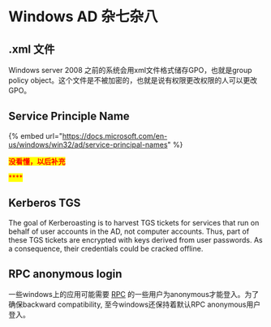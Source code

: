 # Windows AD 杂七杂八

## .xml 文件

Windows server 2008 之前的系统会用xml文件格式储存GPO，也就是group policy object。这个文件是不被加密的，也就是说有权限更改权限的人可以更改GPO。



## Service Principle Name

{% embed url="https://docs.microsoft.com/en-us/windows/win32/ad/service-principal-names" %}

<mark style="color:red;">**没看懂，以后补充**</mark>

<mark style="color:red;">****</mark>

## **Kerberos TGS**

The goal of Kerberoasting is to harvest TGS tickets for services that run on behalf of user accounts in the AD, not computer accounts. Thus, part of these TGS tickets are encrypted with keys derived from user passwords. As a consequence, their credentials could be cracked offline.



## RPC anonymous login

一些windows上的应用可能需要 [RPC](rpc.md) 的一些用户为anonymous才能登入。为了确保backward compatibility, 至今windows还保持着默认RPC anonymous用户登入。
